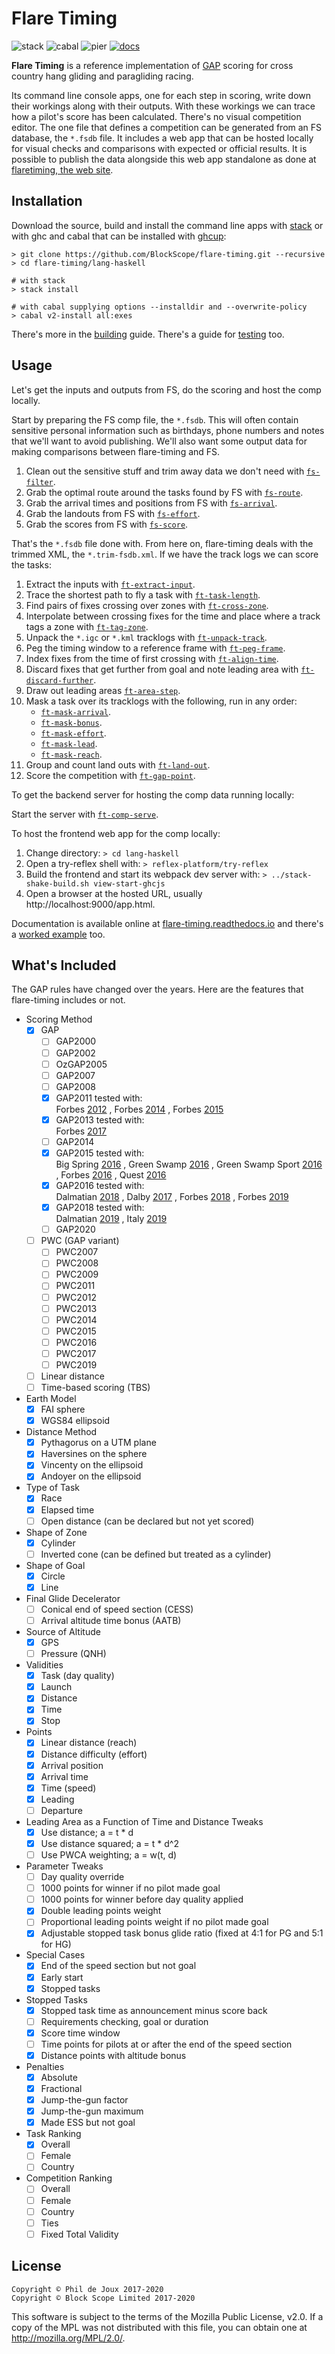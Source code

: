 # Flare Timing

![stack](https://github.com/BlockScope/flare-timing/workflows/stack/badge.svg)
![cabal](https://github.com/BlockScope/flare-timing/workflows/cabal/badge.svg)
![pier](https://github.com/BlockScope/flare-timing/workflows/pier/badge.svg)
[![docs](https://readthedocs.org/projects/flare-timing/badge/?version=latest)](https://flare-timing.readthedocs.io/en/latest/?badge=latest)

**Flare Timing** is a reference implementation of [GAP](lang-haskell/GAP.md)
scoring for cross country hang gliding and paragliding racing.

Its command line console apps, one for each step in scoring, write down their
workings along with their outputs. With these workings we can trace how
a pilot's score has been calculated. There's no visual competition editor. The
one file that defines a competition can be generated from an FS database, the
`*.fsdb` file. It includes a web app that can be hosted locally for visual
checks and comparisons with expected or official results. It is possible to
publish the data alongside this web app standalone as done at [flaretiming, the
web site](https://flaretiming.com).

## Installation

Download the source, build and install the command line apps with
[stack](https://docs.haskellstack.org) or with ghc and cabal that can be
installed with [ghcup](https://www.haskell.org/ghcup/):

```
> git clone https://github.com/BlockScope/flare-timing.git --recursive
> cd flare-timing/lang-haskell

# with stack
> stack install

# with cabal supplying options --installdir and --overwrite-policy
> cabal v2-install all:exes
```

There's more in the [building](lang-haskell/BUILDING.md) guide. There's a guide for
[testing](lang-haskell/TESTING.md) too.

## Usage

Let's get the inputs and outputs from FS, do the scoring and host the comp
locally.

Start by preparing the FS comp file, the `*.fsdb`. This will often contain
sensitive personal information such as birthdays, phone numbers and notes that
we'll want to avoid publishing. We'll also want some output data for making
comparisons between flare-timing and FS.

1. Clean out the sensitive stuff and trim away data we don't need with
[`fs-filter`](lang-haskell/flare-timing/prod-apps/fs-filter).  
2. Grab the optimal route around the tasks found by FS with
[`fs-route`](lang-haskell/flare-timing/prod-apps/fs-route).  
3. Grab the arrival times and positions from FS with
[`fs-arrival`](lang-haskell/flare-timing/prod-apps/fs-arrival).  
4. Grab the landouts from FS with
[`fs-effort`](lang-haskell/flare-timing/prod-apps/fs-effort).  
5. Grab the scores from FS with
[`fs-score`](lang-haskell/flare-timing/prod-apps/fs-score).  

That's the `*.fsdb` file done with. From here on, flare-timing deals with the
trimmed XML, the `*.trim-fsdb.xml`. If we have the track logs we can score the
tasks:

1. Extract the inputs with
[`ft-extract-input`](lang-haskell/flare-timing/prod-apps/extract-input).  
2. Trace the shortest path to fly a task with
[`ft-task-length`](lang-haskell/flare-timing/prod-apps/task-length).  
3. Find pairs of fixes crossing over zones with
[`ft-cross-zone`](lang-haskell/flare-timing/prod-apps/cross-zone).  
4. Interpolate between crossing fixes for the time and place where a track tags
a zone with [`ft-tag-zone`](lang-haskell/flare-timing/prod-apps/tag-zone).  
5. Unpack the `*.igc` or `*.kml` tracklogs with
[`ft-unpack-track`](lang-haskell/flare-timing/prod-apps/unpack-track).  
6. Peg the timing window to a reference frame with
[`ft-peg-frame`](lang-haskell/flare-timing/prod-apps/peg-frame).  
7. Index fixes from the time of first crossing with
[`ft-align-time`](lang-haskell/flare-timing/prod-apps/align-time).  
8. Discard fixes that get further from goal and note leading area with
[`ft-discard-further`](lang-haskell/flare-timing/prod-apps/discard-further).  
9. Draw out leading areas 
[`ft-area-step`](lang-haskell/flare-timing/prod-apps/area-step).  
10. Mask a task over its tracklogs with the following, run in any order:
    * [`ft-mask-arrival`](lang-haskell/flare-timing/prod-apps/mask-arrival).  
    * [`ft-mask-bonus`](lang-haskell/flare-timing/prod-apps/mask-bonus).  
    * [`ft-mask-effort`](lang-haskell/flare-timing/prod-apps/mask-effort).  
    * [`ft-mask-lead`](lang-haskell/flare-timing/prod-apps/mask-lead).  
    * [`ft-mask-reach`](lang-haskell/flare-timing/prod-apps/mask-reach).  
11. Group and count land outs with
[`ft-land-out`](lang-haskell/flare-timing/prod-apps/land-out).  
12. Score the competition with [`ft-gap-point`](lang-haskell/flare-timing/prod-apps/gap-point).  

To get the backend server for hosting the comp data running locally:

Start the server with
[`ft-comp-serve`](lang-haskell/app-serve).  

To host the frontend web app for the comp locally:

1. Change directory:
    `> cd lang-haskell`
2. Open a try-reflex shell with:
    `> reflex-platform/try-reflex`
3. Build the frontend and start its webpack dev server with:
    `> ../stack-shake-build.sh view-start-ghcjs`
4. Open a browser at the hosted URL, usually http://localhost:9000/app.html.

Documentation is available online at
[flare-timing.readthedocs.io](http://flare-timing.readthedocs.io/) and there's
a [worked example](lang-haskell/EXAMPLE.md) too.

## What's Included

The GAP rules have changed over the years. Here are the features that
flare-timing includes or not.

* Scoring Method
    - [x] GAP
        - [ ] GAP2000
        - [ ] GAP2002
        - [ ] OzGAP2005
        - [ ] GAP2007
        - [ ] GAP2008
        - [x] GAP2011 tested with:    
            Forbes [2012](http://2012-forbes.flaretiming.com)
            , Forbes [2014](http://2014-forbes.flaretiming.com)
            , Forbes [2015](http://2015-forbes.flaretiming.com)            
        - [x] GAP2013 tested with:    
            Forbes [2017](http://2017-forbes.flaretiming.com)
        - [ ] GAP2014
        - [x] GAP2015 tested with:    
            Big Spring [2016](http://2016-big-spring.flaretiming.com)
            , Green Swamp [2016](http://2016-greenswamp.flaretiming.com)
            , Green Swamp Sport [2016](http://2016-greenswamp-sport.flaretiming.com)
            , Forbes [2016](http://2016-forbes.flaretiming.com)
            , Quest [2016](http://2016-quest.flaretiming.com)
        - [x] GAP2016 tested with:    
            Dalmatian [2018](http://2018-dalmatian.flaretiming.com)
            , Dalby [2017](http://2017-dalby.flaretiming.com)
            , Forbes [2018](http://2018-forbes.flaretiming.com)
            , Forbes [2019](http://2018-forbes.flaretiming.com)
        - [x] GAP2018 tested with:    
            Dalmatian [2019](http://2019-dalmatian.flaretiming.com)
            , Italy [2019](http://2019-italy.flaretiming.com)
        - [ ] GAP2020
    - [ ] PWC (GAP variant)
        - [ ] PWC2007
        - [ ] PWC2008
        - [ ] PWC2009
        - [ ] PWC2011
        - [ ] PWC2012
        - [ ] PWC2013
        - [ ] PWC2014
        - [ ] PWC2015
        - [ ] PWC2016
        - [ ] PWC2017
        - [ ] PWC2019
    - [ ] Linear distance
    - [ ] Time-based scoring (TBS)
* Earth Model
    - [x] FAI sphere
    - [x] WGS84 ellipsoid
* Distance Method
    - [x] Pythagorus on a UTM plane
    - [x] Haversines on the sphere
    - [x] Vincenty on the ellipsoid
    - [x] Andoyer on the ellipsoid
* Type of Task
    - [x] Race
    - [x] Elapsed time
    - [ ] Open distance (can be declared but not yet scored)
* Shape of Zone
    - [x] Cylinder
    - [ ] Inverted cone (can be defined but treated as a cylinder)
* Shape of Goal
    - [x] Circle
    - [x] Line
* Final Glide Decelerator
    - [ ] Conical end of speed section (CESS)
    - [ ] Arrival altitude time bonus (AATB)
* Source of Altitude
    - [x] GPS
    - [ ] Pressure (QNH)
* Validities
    - [x] Task (day quality)
    - [x] Launch
    - [x] Distance
    - [x] Time
    - [x] Stop
* Points
    - [x] Linear distance (reach)
    - [x] Distance difficulty (effort)
    - [x] Arrival position
    - [x] Arrival time
    - [x] Time (speed)
    - [x] Leading
    - [ ] Departure
* Leading Area as a Function of Time and Distance Tweaks
    - [x] Use distance; a = t * d
    - [x] Use distance squared; a = t * d^2
    - [ ] Use PWCA weighting; a = w(t, d)
* Parameter Tweaks
    - [ ] Day quality override
    - [ ] 1000 points for winner if no pilot made goal
    - [ ] 1000 points for winner before day quality applied
    - [x] Double leading points weight
    - [ ] Proportional leading points weight if no pilot made goal
    - [x] Adjustable stopped task bonus glide ratio (fixed at 4:1 for PG and 5:1 for HG)
* Special Cases
    - [x] End of the speed section but not goal
    - [x] Early start
    - [x] Stopped tasks
* Stopped Tasks
    - [x] Stopped task time as announcement minus score back
    - [ ] Requirements checking, goal or duration
    - [x] Score time window
    - [ ] Time points for pilots at or after the end of the speed section
    - [x] Distance points with altitude bonus
* Penalties
    - [x] Absolute
    - [x] Fractional
    - [x] Jump-the-gun factor
    - [x] Jump-the-gun maximum
    - [x] Made ESS but not goal
* Task Ranking
    - [x] Overall
    - [ ] Female
    - [ ] Country
* Competition Ranking
    - [ ] Overall
    - [ ] Female
    - [ ] Country
    - [ ] Ties
    - [ ] Fixed Total Validity

## License

```
Copyright © Phil de Joux 2017-2020
Copyright © Block Scope Limited 2017-2020
```

This software is subject to the terms of the Mozilla Public License, v2.0. If
a copy of the MPL was not distributed with this file, you can obtain one at
http://mozilla.org/MPL/2.0/.
